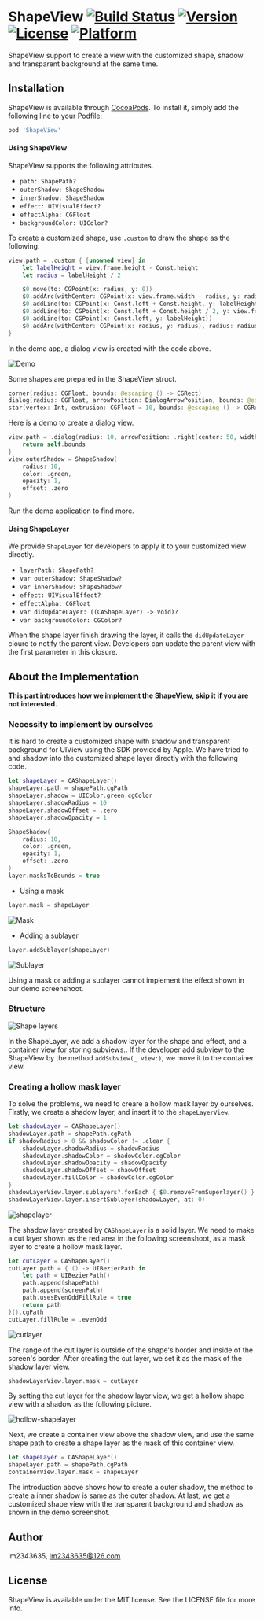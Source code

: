 # ShapeView [![Build Status](https://travis-ci.org/lm2343635/ShapeView.svg?branch=master)](https://travis-ci.org/lm2343635/ShapeView) [![Version](https://img.shields.io/cocoapods/v/ShapeView.svg?style=flat)](https://cocoapods.org/pods/ShapeView) [![License](https://img.shields.io/cocoapods/l/ShapeView.svg?style=flat)](https://cocoapods.org/pods/ShapeView) [![Platform](https://img.shields.io/cocoapods/p/ShapeView.svg?style=flat)](https://cocoapods.org/pods/ShapeView)

ShapeView support to create a view with the customized shape, shadow and transparent background at the same time.

## Installation

ShapeView is available through [CocoaPods](https://cocoapods.org). 
To install it, simply add the following line to your Podfile:

```ruby
pod 'ShapeView'
```

#### Using ShapeView

ShapeView supports the following attributes.

- `path: ShapePath?`
- `outerShadow: ShapeShadow`
- `innerShadow: ShapeShadow`
- `effect: UIVisualEffect?`
- `effectAlpha: CGFloat`
- `backgroundColor: UIColor?`

To create a customized shape, use ```.custom``` to draw the shape as the following.

```Swift
view.path = .custom { [unowned view] in
    let labelHeight = view.frame.height - Const.height
    let radius = labelHeight / 2

    $0.move(to: CGPoint(x: radius, y: 0))
    $0.addArc(withCenter: CGPoint(x: view.frame.width - radius, y: radius), radius: radius, startAngle: -.pi / 2, endAngle: .pi / 2, clockwise: true)
    $0.addLine(to: CGPoint(x: Const.left + Const.height, y: labelHeight))
    $0.addLine(to: CGPoint(x: Const.left + Const.height / 2, y: view.frame.height))
    $0.addLine(to: CGPoint(x: Const.left, y: labelHeight))
    $0.addArc(withCenter: CGPoint(x: radius, y: radius), radius: radius, startAngle: .pi / 2, endAngle: -.pi / 2, clockwise: true)
}
```

In the demo app, a dialog view is created with the code above.

![Demo](https://raw.githubusercontent.com/lm2343635/ShapeView/master/screenshoots/demo.png)

Some shapes are prepared in the ShapeView struct.

```Swift
corner(radius: CGFloat, bounds: @escaping () -> CGRect)
dialog(radius: CGFloat, arrowPosition: DialogArrowPosition, bounds: @escaping () -> CGRect)
star(vertex: Int, extrusion: CGFloat = 10, bounds: @escaping () -> CGRect)
```

Here is a demo to create a dialog view.

```Swift
view.path = .dialog(radius: 10, arrowPosition: .right(center: 50, width: 40, height: 20)) { [unowned self] in
    return self.bounds
}
view.outerShadow = ShapeShadow(
    radius: 10,
    color: .green,
    opacity: 1,
    offset: .zero
)
```

Run the demp application to find more.

#### Using ShapeLayer

We provide `ShapeLayer` for developers to apply it to your customized view directly.

- `layerPath: ShapePath?` 
- `var outerShadow: ShapeShadow?`
- `var innerShadow: ShapeShadow?`
- `effect: UIVisualEffect?`
- `effectAlpha: CGFloat`
- `var didUpdateLayer: ((CAShapeLayer) -> Void)?`
- `var backgroundColor: CGColor?`

When the shape layer finish drawing the layer, it calls the `didUpdateLayer` cloure to notify the parent view.
Developers can update the parent view with the first parameter in this closure.

## About the Implementation

**This part introduces how we implement the ShapeView, skip it if you are not interested.** 

### Necessity to implement by ourselves

It is hard to create a customized shape with shadow and transparent background for UIView using the SDK provided by Apple.
We have tried to and shadow into the customized shape layer directly with the following code.

```Swift
let shapeLayer = CAShapeLayer()
shapeLayer.path = shapePath.cgPath
shapeLayer.shadow = UIColor.green.cgColor
shapeLayer.shadowRadius = 10
shapeLayer.shadowOffset = .zero
shapeLayer.shadowOpacity = 1

ShapeShadow(
    radius: 10,
    color: .green,
    opacity: 1,
    offset: .zero
)
layer.masksToBounds = true
```

- Using a mask

```Swift
layer.mask = shapeLayer
```

![Mask](https://raw.githubusercontent.com/lm2343635/ShapeView/master/screenshoots/error-mask.png)

- Adding a sublayer
```Swift
layer.addSublayer(shapeLayer)
```

![Sublayer](https://raw.githubusercontent.com/lm2343635/ShapeView/master/screenshoots/error-sublayer.png)

Using a mask or adding a sublayer cannot implement the effect shown in our demo screenshoot.

### Structure

![Shape layers](https://raw.githubusercontent.com/lm2343635/ShapeView/master/screenshoots/shape-layers.png)

In the ShapeLayer, we add a shadow layer for the shape and effect, and a container view for storing subviews..
If the developer add subview to the ShapeView by the method ```addSubview(_ view:)```, we move it to the container view.

### Creating a hollow mask layer

To solve the problems, we need to creare a hollow mask layer by ourselves.
Firstly, we create a shadow layer, and insert it to the ```shapeLayerView```.

```Swift
let shadowLayer = CAShapeLayer()
shadowLayer.path = shapePath.cgPath
if shadowRadius > 0 && shadowColor != .clear {
    shadowLayer.shadowRadius = shadowRadius
    shadowLayer.shadowColor = shadowColor.cgColor
    shadowLayer.shadowOpacity = shadowOpacity
    shadowLayer.shadowOffset = shaowOffset
    shadowLayer.fillColor = shadowColor.cgColor
}
shadowLayerView.layer.sublayers?.forEach { $0.removeFromSuperlayer() }
shadowLayerView.layer.insertSublayer(shadowLayer, at: 0)
```

![shapelayer](https://raw.githubusercontent.com/lm2343635/ShapeView/master/screenshoots/shapelayer.png)

The shadow layer created by ```CAShapeLayer``` is a solid layer.
We need to make a cut layer shown as the red area in the following screenshoot, as a mask layer to create a hollow mask layer.

```Swift
let cutLayer = CAShapeLayer()
cutLayer.path = { () -> UIBezierPath in
    let path = UIBezierPath()
    path.append(shapePath)
    path.append(screenPath)
    path.usesEvenOddFillRule = true
    return path
}().cgPath
cutLayer.fillRule = .evenOdd
```

![cutlayer](https://raw.githubusercontent.com/lm2343635/ShapeView/master/screenshoots/cutlayer.png)

The range of the cut layer is outside of the shape's border and inside of the screen's border.
After creating the cut layer, we set it as the mask of the shadow layer view.

```Swift
shadowLayerView.layer.mask = cutLayer
```

By setting the cut layer for the shadow layer view, we get a hollow shape view with a shadow as the following picture.

![hollow-shapelayer](https://raw.githubusercontent.com/lm2343635/ShapeView/master/screenshoots/hollow-shapelayer.png)

Next, we create a container view above the shadow view, and use the same shape path to create a shape layer as the mask of this container view.

```Swift
let shapeLayer = CAShapeLayer()
shapeLayer.path = shapePath.cgPath
containerView.layer.mask = shapeLayer
```

The introduction above shows how to create a outer shadow, the method to create a inner shadow is same as the outer shadow.
At last, we get a customized shape view with the transparent background and shadow as shown in the demo screenshot.

## Author

lm2343635, lm2343635@126.com

## License

ShapeView is available under the MIT license. See the LICENSE file for more info.
